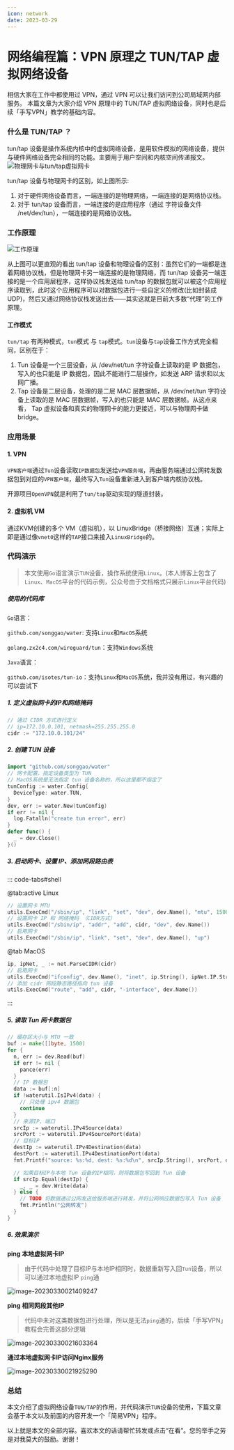 ```yaml
---
icon: network
date: 2023-03-29
---
```


# 网络编程篇：VPN 原理之 TUN/TAP 虚拟网络设备
相信大家在工作中都使用过 VPN，通过 VPN 可以让我们访问到公司局域网内部服务。
本篇文章为大家介绍 VPN 原理中的 TUN/TAP 虚拟网络设备，同时也是后续「手写VPN」教学的基础内容。

### 什么是 TUN/TAP ？
tun/tap 设备是操作系统内核中的虚拟网络设备，是用软件模拟的网络设备，提供与硬件网络设备完全相同的功能。主要用于用户空间和内核空间传递报文。
![物理网卡与tun/tap虚拟网卡](https://static.xzcoder.com/markdown/image-1680110347175.png)

tun/tap 设备与物理网卡的区别，如上图所示:

1. 对于硬件网络设备而言，一端连接的是物理网络，一端连接的是网络协议栈。
2. 对于 tun/tap 设备而言，一端连接的是应用程序（通过 字符设备文件 /net/dev/tun），一端连接的是网络协议栈。

### 工作原理

![工作原理](https://static.xzcoder.com/markdown/image-20230330012209030.png)

从上图可以更直观的看出 tun/tap 设备和物理设备的区别：虽然它们的一端都是连着网络协议栈，但是物理网卡另一端连接的是物理网络，而 tun/tap 设备另一端连接的是一个应用层程序，这样协议栈发送给 tun/tap 的数据包就可以被这个应用程序读取到，此时这个应用程序可以对数据包进行一些自定义的修改(比如封装成 UDP)，然后又通过网络协议栈发送出去——其实这就是目前大多数“代理”的工作原理。

#### 工作模式

`tun/tap` 有两种模式，`tun`模式 与 `tap`模式。`tun`设备与`tap`设备工作方式完全相同，区别在于：

1. Tun 设备是一个三层设备，从 /dev/net/tun 字符设备上读取的是 IP 数据包，写入的也只能是 IP 数据包，因此不能进行二层操作，如发送 ARP 请求和以太网广播。
2. Tap 设备是二层设备，处理的是二层 MAC 层数据帧，从 /dev/net/tun 字符设备上读取的是 MAC 层数据帧，写入的也只能是 MAC 层数据帧。从这点来看， Tap 虚拟设备和真实的物理网卡的能力更接近，可以与物理网卡做 bridge。



### 应用场景

#### 1. VPN

`VPN客户端`通过`Tun`设备读取`IP数据包`发送给`VPN服务端`，再由服务端通过公网转发数据包到对应的`VPN客户端`，最终写入`Tun`设备重新进入到客户端内核协议栈。

开源项目`OpenVPN`就是利用了`tun/tap`驱动实现的隧道封装。

#### 2. 虚拟机 VM

通过KVM创建的多个 VM（虚拟机），以 LinuxBridge（桥接网络）互通；实际上即是通过像`vnet0`这样的`TAP`接口来接入`LinuxBridge`的。



### 代码演示

> 本文使用`Go`语言演示`TUN`设备，操作系统使用`Linux`。(本人博客上包含了`Linux`、`MacOS`平台的代码示例，公众号由于文档格式只展示`Linux`平台代码)

##### 使用的代码库

`Go`语言：

`github.com/songgao/water`: 支持`Linux`和`MacOS`系统

`golang.zx2c4.com/wireguard/tun`：支持`Windows`系统

`Java`语言：

`github.com/isotes/tun-io`：支持`Linux`和`MacOS`系统，我并没有用过，有兴趣的可以尝试下

##### 1. 定义虚拟网卡的IP和网络掩码

```go
// 通过 CIDR 方式进行定义
// ip=172.10.0.101, netmask=255.255.255.0
cidr := "172.10.0.101/24"
```

##### 2. 创建 TUN 设备

```go
import "github.com/songgao/water"
// 网卡配置，指定设备类型为 TUN
// MacOS系统是无法指定 tun 设备名称的，所以这里都不指定了
tunConfig := water.Config{
  DeviceType: water.TUN,
}
dev, err := water.New(tunConfig)
if err != nil {
  log.Fatalln("create tun error", err)
}
defer func() {
  _ = dev.Close()
}()
```

##### 3. 启动网卡、设置 IP、添加网段路由表

::: code-tabs#shell

@tab:active Linux

```go
// 设置网卡 MTU
utils.ExecCmd("/sbin/ip", "link", "set", "dev", dev.Name(), "mtu", 1500)
// 设置网卡 IP 和 网络掩码 （CIDR方式）
utils.ExecCmd("/sbin/ip", "addr", "add", cidr, "dev", dev.Name())
// 启用网卡
utils.ExecCmd("/sbin/ip", "link", "set", "dev", dev.Name(), "up")
```



@tab MacOS

```go
ip, ipNet, _ := net.ParseCIDR(cidr)
// 启用网卡
utils.ExecCmd("ifconfig", dev.Name(), "inet", ip.String(), ipNet.IP.String(), "up")
// 添加 cidr 网段静态路径指向 tun 设备
utils.ExecCmd("route", "add", cidr, "-interface", dev.Name())
```



:::

##### 5. 读取 Tun 网卡数据包

```go
// 缓存区大小与 MTU 一致
buf := make([]byte, 1500)
for {
  n, err := dev.Read(buf)
  if err != nil {
    pance(err)
  }
  // IP 数据包
  data := buf[:n]
  if !waterutil.IsIPv4(data) {
    // 只处理 ipv4 数据包
    continue
  }
  // 来源IP、端口
  srcIp := waterutil.IPv4Source(data)
  srcPort := waterutil.IPv4SourcePort(data)
  // 目标IP
  destIp := waterutil.IPv4Destination(data)
  destPort := waterutil.IPv4DestinationPort(data)
  fmt.Printf("source: %s:%d, dest: %s:%d\n", srcIp.String(), srcPort, destIp.String(), destPort)

  // 如果目标IP与本地 Tun 设备的IP相同，则将数据包写回到 Tun 设备
  if srcIp.Equal(destIp) {
    _, _ = dev.Write(data)
  } else {
    // TODO 将数据通过公网发送给服务端进行转发，并将公网响应数据包写入 Tun 设备
    fmt.Println("公网转发")
  }
}
```

##### 6. 效果演示

**ping 本地虚拟网卡IP**

> 由于代码中处理了目标IP与本地IP相同时，数据重新写入回`Tun`设备，所以可以通过本地虚拟IP `ping`通

![image-20230330021409247](https://static.xzcoder.com/markdown/image-20230330021409247.png)

**ping 相同网段其他IP**

> 代码中未对这类数据包进行处理，所以是无法`ping`通的，后续「手写VPN」教程会完善这部分逻辑

![image-20230330021603364](https://static.xzcoder.com/markdown/image-20230330021603364.png)

**通过本地虚拟网卡IP访问Nginx服务**

![image-20230330021925290](https://static.xzcoder.com/markdown/image-20230330021925290.png)



### 总结

本文介绍了虚拟网络设备`TUN/TAP`的作用，并代码演示`TUN`设备的使用，下篇文章会基于本文以及前面的内容开发一个「简易VPN」程序。

以上就是本文的全部内容。喜欢本文的话请帮忙转发或点击“在看”。您的举手之劳是对我莫大的鼓励。谢谢！

